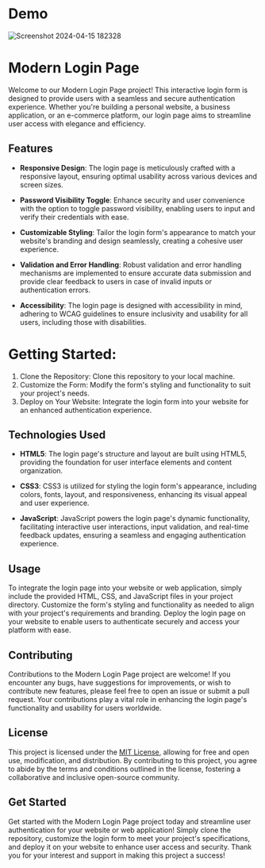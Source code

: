 # Demo
![Screenshot 2024-04-15 182328](https://github.com/mutasimbd11/Modern-Login-Form-Responsive-Stylish-Authentication-for-Web-Applications-Glorysoftbd/assets/148184463/d6df8ba9-b857-4246-b04a-4cb8a179414f)


# Modern Login Page

Welcome to our Modern Login Page project! This interactive login form is designed to provide users with a seamless and secure authentication experience. Whether you're building a personal website, a business application, or an e-commerce platform, our login page aims to streamline user access with elegance and efficiency.

## Features

- **Responsive Design**: The login page is meticulously crafted with a responsive layout, ensuring optimal usability across various devices and screen sizes.
  
- **Password Visibility Toggle**: Enhance security and user convenience with the option to toggle password visibility, enabling users to input and verify their credentials with ease.
  
- **Customizable Styling**: Tailor the login form's appearance to match your website's branding and design seamlessly, creating a cohesive user experience.
  
- **Validation and Error Handling**: Robust validation and error handling mechanisms are implemented to ensure accurate data submission and provide clear feedback to users in case of invalid inputs or authentication errors.
  
- **Accessibility**: The login page is designed with accessibility in mind, adhering to WCAG guidelines to ensure inclusivity and usability for all users, including those with disabilities.
# Getting Started:

1. Clone the Repository: Clone this repository to your local machine.
2. Customize the Form: Modify the form's styling and functionality to suit your project's needs.
3. Deploy on Your Website: Integrate the login form into your website for an enhanced authentication experience.

## Technologies Used

- **HTML5**: The login page's structure and layout are built using HTML5, providing the foundation for user interface elements and content organization.
  
- **CSS3**: CSS3 is utilized for styling the login form's appearance, including colors, fonts, layout, and responsiveness, enhancing its visual appeal and user experience.
  
- **JavaScript**: JavaScript powers the login page's dynamic functionality, facilitating interactive user interactions, input validation, and real-time feedback updates, ensuring a seamless and engaging authentication experience.

## Usage

To integrate the login page into your website or web application, simply include the provided HTML, CSS, and JavaScript files in your project directory. Customize the form's styling and functionality as needed to align with your project's requirements and branding. Deploy the login page on your website to enable users to authenticate securely and access your platform with ease.

## Contributing

Contributions to the Modern Login Page project are welcome! If you encounter any bugs, have suggestions for improvements, or wish to contribute new features, please feel free to open an issue or submit a pull request. Your contributions play a vital role in enhancing the login page's functionality and usability for users worldwide.

## License

This project is licensed under the [MIT License](LICENSE), allowing for free and open use, modification, and distribution. By contributing to this project, you agree to abide by the terms and conditions outlined in the license, fostering a collaborative and inclusive open-source community.

## Get Started

Get started with the Modern Login Page project today and streamline user authentication for your website or web application! Simply clone the repository, customize the login form to meet your project's specifications, and deploy it on your website to enhance user access and security. Thank you for your interest and support in making this project a success!
